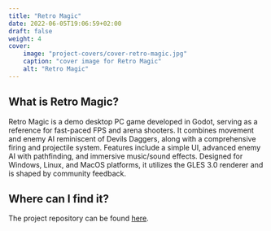 ```yaml
---
title: "Retro Magic"
date: 2022-06-05T19:06:59+02:00
draft: false
weight: 4
cover:
    image: "project-covers/cover-retro-magic.jpg"
    caption: "cover image for Retro Magic"
    alt: "Retro Magic"
---
```


## What is Retro Magic?

Retro Magic is a demo desktop PC game developed in Godot, serving as a reference for fast-paced FPS and arena shooters. It combines movement and enemy AI reminiscent of Devils Daggers, along with a comprehensive firing and projectile system. Features include a simple UI, advanced enemy AI with pathfinding, and immersive music/sound effects. Designed for Windows, Linux, and MacOS platforms, it utilizes the GLES 3.0 renderer and is shaped by community feedback.

## Where can I find it?

The project repository can be found [here](https://github.com/kamyabnazari/retro-magic).